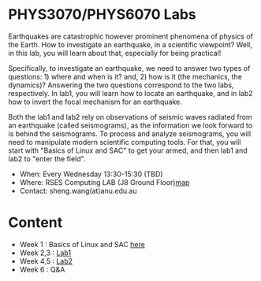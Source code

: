 PHYS3070/PHYS6070 Labs
====

Earthquakes are catastrophic however prominent phenomena of physics of the Earth. How to investigate
an earthquake, in a scientific viewpoint? Well, in this lab, you will learn about that, especially for being practical!

Specifically, to investigate an earthquake, we need to answer two types of questions: 1) where and when is it? and, 2) how is it (the mechanics, the dynamics)?
Answering the two questions correspond to the two labs, respectively. In lab1, you will learn how to locate an earthquake, and in lab2 how to invert the focal mechanism for an earthquake.

Both the lab1 and lab2 rely on observations of seismic waves radiated from an earthquake (called seismograms), as the information we look forward to is behind the seismograms. To process and analyze seismograms, you will need to manipulate modern scientific computing tools. For that, you will start with "Basics of Linux and SAC" to get your armed, and then lab1 and lab2 to "enter the field".


- When: Every Wednesday 13:30-15:30 (TBD)
- Where: RSES Computing LAB (J8 Ground Floor)[map](https://www.google.com/maps/place/Jaeger+8/@-35.2837193,149.115299,18.75z/data=!4m12!1m6!3m5!1s0x345e61a9c2de99:0x1c74dd792f36cd66!2sANU+Research+School+of+Earth+Sciences!8m2!3d-35.2838867!4d149.1150271!3m4!1s0x6b164d8c98037cb3:0x137b95ded7380043!8m2!3d-35.2840535!4d149.1153078)
- Contact: sheng.wang(at)anu.edu.au

# Content
- Week 1 : Basics of Linux and SAC [here](https://github.com/sheng09/PHYS3070-6070-Lastest/blob/main/materials/Basics/README.md#basics-of-linux-and-sac)
- Week 2,3 : [Lab1](https://github.com/sheng09/PHYS3070-6070-Lastest/tree/main/materials/Lab1/README.md)
- Week 4,5 : [Lab2](https://github.com/sheng09/PHYS3070-6070-Lastest/tree/main/materials/Lab2/README.md)
- Week 6 : Q&A

